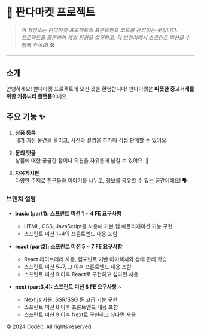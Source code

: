 # 🐼 판다마켓 프로젝트

> _이 저장소는 판다마켓 프로젝트의 프론트엔드 코드를 관리하는 곳입니다.  
> 프로젝트를 클론하여 개발 환경을 설정하고, 각 브랜치에서 스프린트 미션을 수행해 주세요!_ 🛠️

---

## 소개

안녕하세요! 판다마켓 프로젝트에 오신 것을 환영합니다! 
판다마켓은 **따뜻한 중고거래를 위한 커뮤니티 플랫폼**이에요.



## 주요 기능 ✨

1. **상품 등록**  
   내가 가진 물건을 올리고, 사진과 설명을 추가해 직접 판매할 수 있어요.

2. **문의 댓글**  
   상품에 대한 궁금한 점이나 의견을 자유롭게 남길 수 있어요. 📝

3. **자유게시판**  
   다양한 주제로 친구들과 이야기를 나누고, 정보를 공유할 수 있는 공간이에요! 🗣️



### 브랜치 설명

- **basic (part1): 스프린트 미션 1 ~ 4 FE 요구사항**  
  - HTML, CSS, JavaScript를 사용해 기본 웹 애플리케이션 기능 구현  
  - 스프린트 미션 1~4의 프론트엔드 내용 포함

- **react (part2): 스프린트 미션 5 ~ 7 FE 요구사항**  
  - React 라이브러리 사용, 컴포넌트 기반 아키텍처와 상태 관리 학습  
  - 스프린트 미션 5~7, 그 이후 프론트엔드 내용 포함  
  - 스프린트 미션 9 이후 React로 구현하고 싶다면 사용

- **next (part3,4): 스프린트 미션 8 FE 요구사항 ~**  
  - Next.js 사용, SSR/SSG 등 고급 기능 구현  
  - 스프린트 미션 8 이후 프론트엔드 내용 포함  
  - 스프린트 미션 9 이후 Next로 구현하고 싶다면 사용

© 2024 Codeit. All rights reserved.
